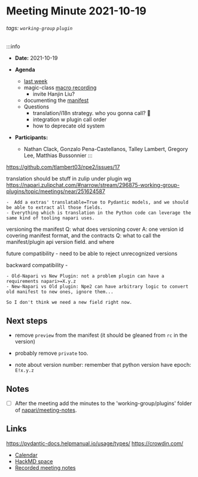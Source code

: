 Meeting Minute 2021-10-19
===

###### tags: `working-group` `plugin`

:::info
- **Date:** 2021-10-19
- **Agenda**
    - [last week](https://hackmd.io/Jb2q0J5wQI2D86qc-NFFQA)
    - magic-class [macro recording](https://twitter.com/liu_hanjin/status/1450472697511677958)
        - invite Hanjin Liu?
    - documenting the [manifest](https://hackmd.io/UK4NhwUaSpGkaqUGkx_1OA)
    - Questions
        - translation/i18n strategy. who you gonna call? :ghost: 
        - integration w plugin call order
        - how to deprecate old system


- **Participants:**
    - Nathan Clack, Gonzalo Pena-Castellanos, Talley Lambert, Gregory Lee, Matthias Bussonnier
:::

<!-- Discussion goes here-->
https://github.com/tlambert03/npe2/issues/17

translation 
    should be stuff in zulip under plugin wg https://napari.zulipchat.com/#narrow/stream/296875-working-group-plugins/topic/meetings/near/251624587
    
    
    -  Add a extras' translatable=True to Pydantic models, and we should be able to extract all those fields.
    - Everything which is translation in the Python code can leverage the same kind of tooling napari uses.
        
        
    
versioning the manifest
Q: what does versioning cover
   A: one version id covering manifest format, and the contracts
Q: what to call the manifest/plugin api version field. and where

future compatibility - need to be able to reject unrecognized versions

backward compatibility - 

    - Old-Napari vs New Plugin: not a problem plugin can have a requirements napari>=X.y.z
    - New-Napari vs Old plugin: Npe2 can have arbitrary logic to convert old manifest to new ones, ignore them... 
    
    So I don't think we need a new field right now.

## Next steps
<!-- Action items go here -->

- remove `preview` from the manifest (it should be gleaned from `rc` in the version)
- probably remove `private` too.

- note about version number: remember that python version have epoch: `E!x.y.z`
 
## Notes 
<!-- Other important details discussed during the meeting can be entered here. -->

- [ ] After the meeting add the minutes to the 'working-group/plugins' folder of [napari/meeting-notes](https://github.com/napari/meeting-notes).

## Links

https://pydantic-docs.helpmanual.io/usage/types/
https://crowdin.com/

* [Calendar](https://calendar.google.com/calendar/u/0?cid=Y18zNXI5M2VjNnZ0cDhzbWhtN2R2NXVvdDB2NEBncm91cC5jYWxlbmRhci5nb29nbGUuY29t)
* [HackMD space](https://hackmd.io/team/napari-wg-plugin)
* [Recorded meeting notes](https://github.com/napari/meeting-notes/tree/master/2021/working-groups/plugins)